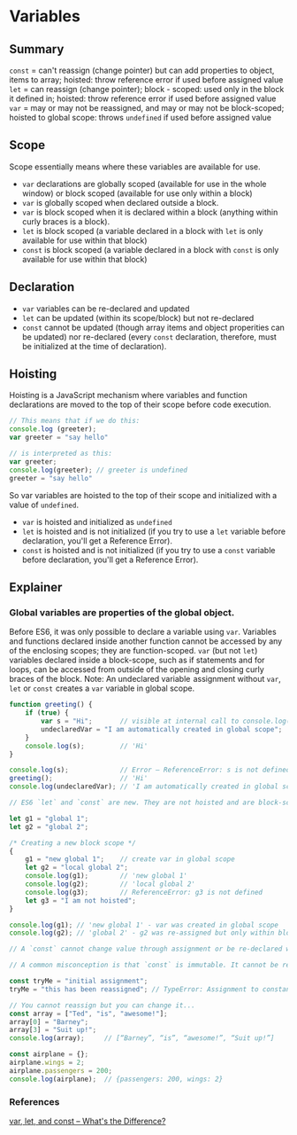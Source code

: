 # Variables

## Summary
`const` = can't reassign (change pointer) but can add properties to object, items to array; hoisted: throw reference error if used before assigned value
`let` = can reassign (change pointer); block - scoped: used only in the block it defined in; hoisted: throw reference error if used before assigned value
`var` = may or may not be reassigned, and may or may not be block-scoped; hoisted to global scope: throws `undefined` if used before assigned value

## Scope
Scope essentially means where these variables are available for use.
* `var` declarations are globally scoped (available for use in the whole window) or block scoped (available for use only within a block)
* `var` is globally scoped when declared outside a block.
* `var` is block scoped when it is declared within a block (anything within curly braces is a block).
* `let` is block scoped (a variable declared in a block with `let` is only available for use within that block)
* `const` is block scoped (a variable declared in a block with `const` is only available for use within that block)

## Declaration
* `var` variables can be re-declared and updated
* `let` can be updated (within its scope/block) but not re-declared
* `const` cannot be updated (though array items and object properities can be updated) nor re-declared (every `const` declaration, therefore, must be initialized at the time of declaration).

## Hoisting
Hoisting is a JavaScript mechanism where variables and function declarations are moved to the top of their scope before code execution.

```javascript
// This means that if we do this:
console.log (greeter);
var greeter = "say hello"

// is interpreted as this:
var greeter;
console.log(greeter); // greeter is undefined
greeter = "say hello"
```

So var variables are hoisted to the top of their scope and initialized with a value of `undefined`.

* `var` is hoisted and initialized as `undefined`
* `let` is hoisted and is not initialized (if you try to use a `let` variable before declaration, you'll get a Reference Error).
* `const` is hoisted and is not initialized (if you try to use a `const` variable before declaration, you'll get a Reference Error).

## Explainer
### Global variables are properties of the global object.
Before ES6, it was only possible to declare a variable using `var`. Variables and functions declared inside another function cannot be accessed by any of the enclosing scopes; they are function-scoped. `var` (but not `let`) variables declared inside a block-scope, such as if statements and for loops, can be accessed from outside of the opening and closing curly braces of the block. Note: An undeclared variable  assignment without `var`, `let` or `const`  creates a `var` variable in global scope.

```javascript
function greeting() {
	if (true) {
		var s = "Hi"; 		// visible at internal call to console.log(s)
		undeclaredVar = "I am automatically created in global scope";
	}
	console.log(s); 		// 'Hi'
}

console.log(s); 			// Error — ReferenceError: s is not defined
greeting(); 				// 'Hi'
console.log(undeclaredVar); // 'I am automatically created in global scope'

// ES6 `let` and `const` are new. They are not hoisted and are block-scoped alternatives for variable declaration. This means that a pair of curly braces define a scope in which variables declared with either `let` or `const` are confined within.

let g1 = "global 1";
let g2 = "global 2";

/* Creating a new block scope */
{
	g1 = "new global 1"; 	// create var in global scope
	let g2 = "local global 2";
	console.log(g1); 		// 'new global 1'
	console.log(g2); 		// 'local global 2'
	console.log(g3); 		// ReferenceError: g3 is not defined
	let g3 = "I am not hoisted";
}

console.log(g1); // 'new global 1' - var was created in global scope
console.log(g2); // 'global 2' - g2 was re-assigned but only within block scope

// A `const` cannot change value through assignment or be re-declared while the script is running. It has to be initialized to a value.

// A common misconception is that `const` is immutable. It cannot be reassigned, but its properties can be changed.

const tryMe = "initial assignment";
tryMe = "this has been reassigned"; // TypeError: Assignment to constant variable.

// You cannot reassign but you can change it...
const array = ["Ted", "is", "awesome!"];
array[0] = "Barney";
array[3] = "Suit up!";
console.log(array); 	// [“Barney”, “is”, “awesome!”, “Suit up!”]

const airplane = {};
airplane.wings = 2;
airplane.passengers = 200;
console.log(airplane); 	// {passengers: 200, wings: 2}
```

### References
[var, let, and const – What's the Difference?](https://www.freecodecamp.org/news/var-let-and-const-whats-the-difference)